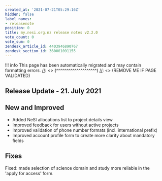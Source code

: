 ```yaml
---
created_at: '2021-07-21T05:29:16Z'
hidden: false
label_names:
- releasenote
position: 0
title: my.nesi.org.nz release notes v2.2.0
vote_count: 0
vote_sum: 0
zendesk_article_id: 4403946890767
zendesk_section_id: 360001091155
---
```




[//]: <> (REMOVE ME IF PAGE VALIDATED)
[//]: <> (vvvvvvvvvvvvvvvvvvvv)
!!! info
    This page has been automatically migrated and may contain formatting errors.
[//]: <> (^^^^^^^^^^^^^^^^^^^^)
[//]: <> (REMOVE ME IF PAGE VALIDATED)

<h2 id="ReleaseNotes-ReleaseUpdate-11.July2019">Release Update - 21. July 2021</h2>
<h2 id="ReleaseNotes-NewandImproved">New and Improved</h2>
<ul>
<li>Added NeSI allocations list to project details view</li>
<li>Improved feedback for users without active projects</li>
<li>Improved validation of phone number formats (incl. international prefix)</li>
<li>Improved account profile form to create more clarity about mandatory fields</li>
</ul>
<h2 id="ReleaseNotes-Fixes"><span>Fixes</span></h2>
<p><span>Fixed: </span>made selection of science domain and study more reliable in the 'apply for access' form.</p>